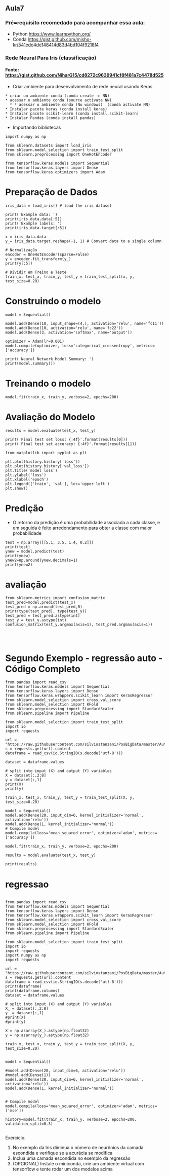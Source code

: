 ## Aula7

### Pré=requisito recomedado para acompanhar essa aula: 

* Python https://www.learnpython.org/
* Conda https://gist.github.com/misho-kr/541edc4de148414d83d4bd104f9218f4

### Rede Neural Para Iris (classificação)

#### Fonte:  https://gist.github.com/NiharG15/cd8272c9639941cf8f481a7c4478d525

* Criar ambiente para desenvolvimento de rede neural usando Keras
```
* criar um ambiente conda (conda create -n NN)
* acessar o ambiente conda (source activate NN)
  * * acessar o ambiente conda (No windows)  (conda activate NN)
* Instalar pacote keras (conda install keras)
* Instalar pacote scikit-learn (conda install scikit-learn)
* Instalar Pandas (conda install pandas)
```

* Importando bibliotecas

```
import numpy as np

from sklearn.datasets import load_iris
from sklearn.model_selection import train_test_split
from sklearn.preprocessing import OneHotEncoder

from tensorflow.keras.models import Sequential
from tensorflow.keras.layers import Dense
from tensorflow.keras.optimizers import Adam
```

# Preparação de Dados
```
iris_data = load_iris() # load the iris dataset

print('Example data: ')
print(iris_data.data[:5])
print('Example labels: ')
print(iris_data.target[:5])

x = iris_data.data
y_= iris_data.target.reshape(-1, 1) # Convert data to a single column

# Normalização
encoder = OneHotEncoder(sparse=False)
y = encoder.fit_transform(y_)
print(y[:5])

# Dividir em Treino e Teste
train_x, test_x, train_y, test_y = train_test_split(x, y, test_size=0.20)
```

# Construindo o modelo
```
model = Sequential()

model.add(Dense(10, input_shape=(4,), activation='relu', name='fc11'))
model.add(Dense(10, activation='relu', name='fc22'))
model.add(Dense(3, activation='softmax', name='output'))

optimizer = Adam(lr=0.001)
model.compile(optimizer, loss='categorical_crossentropy', metrics=['accuracy'])

print('Neural Network Model Summary: ')
print(model.summary())
```

# Treinando o modelo
```
model.fit(train_x, train_y, verbose=2, epochs=200)
```

# Avaliação do Modelo
```
results = model.evaluate(test_x, test_y)

print('Final test set loss: {:4f}'.format(results[0]))
print('Final test set accuracy: {:4f}'.format(results[1]))

from matplotlib import pyplot as plt

plt.plot(history.history['loss'])
plt.plot(history.history['val_loss'])
plt.title('model loss')
plt.ylabel('loss')
plt.xlabel('epoch')
plt.legend(['train', 'val'], loc='upper left')
plt.show()
```

# Predição
* O retorno da predição é uma probabilidade associada a cada classe, e em seguida é feito arredondamento para obter a classe com maior probabilidade
```
test = np.array([[5.1, 3.5, 1.4, 0.2]])
print(test)
ynew = model.predict(test)
print(ynew)
ynew2=np.around(ynew,decimals=1)
print(ynew2)
```

# avaliação
```
from sklearn.metrics import confusion_matrix
test_pred=model.predict(test_x)
test_pred = np.around(test_pred,0)
print(type(test_pred), type(test_y))
test_pred = test_pred.astype(int)
test_y = test_y.astype(int)
confusion_matrix(test_y.argmax(axis=1), test_pred.argmax(axis=1))




```
# Segundo Exemplo - regressão auto - Código Completo
```
from pandas import read_csv
from tensorflow.keras.models import Sequential
from tensorflow.keras.layers import Dense
from tensorflow.keras.wrappers.scikit_learn import KerasRegressor
from sklearn.model_selection import cross_val_score
from sklearn.model_selection import KFold
from sklearn.preprocessing import StandardScaler
from sklearn.pipeline import Pipeline

from sklearn.model_selection import train_test_split
import io
import requests

url = "https://raw.githubusercontent.com/silviostanzani/PosBigData/master/Auto2.csv"
s = requests.get(url).content
dataframe = read_csv(io.StringIO(s.decode('utf-8')))

dataset = dataframe.values

# split into input (X) and output (Y) variables
X = dataset[:,2:8]
y = dataset[:,1]
print(X)
print(y)

train_x, test_x, train_y, test_y = train_test_split(X, y, test_size=0.20)

model = Sequential()
model.add(Dense(20, input_dim=6, kernel_initializer='normal', activation='relu'))
model.add(Dense(1, kernel_initializer='normal'))
# Compile model
model.compile(loss='mean_squared_error', optimizer='adam', metrics=['accuracy'])

model.fit(train_x, train_y, verbose=2, epochs=200)

results = model.evaluate(test_x, test_y)

print(results)
```

# regressao
```

from pandas import read_csv
from tensorflow.keras.models import Sequential
from tensorflow.keras.layers import Dense
from tensorflow.keras.wrappers.scikit_learn import KerasRegressor
from sklearn.model_selection import cross_val_score
from sklearn.model_selection import KFold
from sklearn.preprocessing import StandardScaler
from sklearn.pipeline import Pipeline

from sklearn.model_selection import train_test_split
import io
import requests
import numpy as np
import requests

url = "https://raw.githubusercontent.com/silviostanzani/PosBigData/master/Auto2.csv"
s = requests.get(url).content
dataframe = read_csv(io.StringIO(s.decode('utf-8')))
print(dataframe)
print(dataframe.columns)
dataset = dataframe.values

# split into input (X) and output (Y) variables
X_ = dataset[:,2:8]
y_ = dataset[:,1]
#print(X)
#print(y)

X = np.asarray(X_).astype(np.float32)
y = np.asarray(y_).astype(np.float32)

train_x, test_x, train_y, test_y = train_test_split(X, y, test_size=0.20)


model = Sequential()

#model.add(Dense(20, input_dim=6, activation='relu'))
#model.add(Dense(1))
model.add(Dense(20, input_dim=6, kernel_initializer='normal', activation='relu'))
model.add(Dense(1, kernel_initializer='normal'))


# Compile model
model.compile(loss='mean_squared_error', optimizer='adam', metrics=['mse'])

history=model.fit(train_x, train_y, verbose=2, epochs=200, validation_split=0.3)


```

Exercício: 

1) No exemplo da Iris diminua o número de neurônios da camada escondida e verifique se a acurácia se modifica
2) Inclua uma camada escondida no exemplo da regressão
3) (OPCIONAL) Instale o miniconda, crie um ambiente virtual com tensorflow e tente rodar um dos modelos acima
